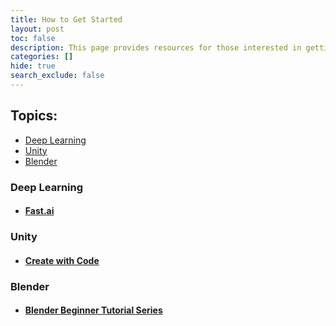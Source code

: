 ```yaml
---
title: How to Get Started
layout: post
toc: false
description: This page provides resources for those interested in getting started with the topics covered in this blog. The page will be updated as new topics are covered.
categories: []
hide: true
search_exclude: false
---
```


## Topics:

* [Deep Learning](#deep-learning)
* [Unity](#unity)
* [Blender](#blender)

### Deep Learning

- #### [Fast.ai](https://course.fast.ai/)

### Unity

- #### [Create with Code](https://learn.unity.com/course/create-with-code)

### Blender

- #### [Blender Beginner Tutorial Series](https://www.youtube.com/playlist?list=PLjEaoINr3zgEq0u2MzVgAaHEBt--xLB6U)

